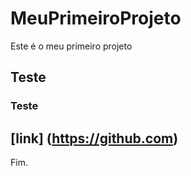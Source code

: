 # MeuPrimeiroProjeto
Este é o meu primeiro projeto
## Teste
### Teste
[link] (https://github.com)
---
Fim.